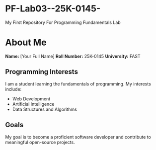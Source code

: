 # PF-Lab03--25K-0145-
My First Repository For Programming Fundamentals Lab
# About Me
**Name:** [Your Full Name]
**Roll Number:** 25K-0145
**University:** FAST 

## Programming Interests

I am a student learning the fundamentals of programming. My interests include:

- Web Development
- Artificial Intelligence  
- Data Structures and Algorithms

## Goals

My goal is to become a proficient software developer and contribute to meaningful open-source projects.
